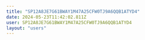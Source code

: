 ```yaml
---
title: "SP12A8JE7G61BWAY1M47A25CFW0TJ9A6QQB1ATYD4"
date: 2024-05-23T11:42:02.811Z
user: SP12A8JE7G61BWAY1M47A25CFW0TJ9A6QQB1ATYD4
layout: "users"
---
```

    